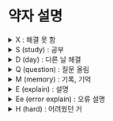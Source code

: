 # 약자 설명
  
<details>
    <summary>X : 해결 못 함</summary>
    
</details>
    
<details>
    <summary>S (study) : 공부</summary>

* 10868 : 최솟값 / 세그먼트 트리 <br>
* 10999 구간 합 구하기 2 / lazy_update <br>
* 14428 수열과 쿼리16 / 인덱스 값 저장 <br>
    
</details>
    
<details>
    <summary>D (day) : 다른 날 해결</summary>
 
</details>
    
<details>
    <summary>Q (question) : 질문 올림</summary>
    
</details>
    
<details>
    <summary>M (memory) : 기록, 기억</summary>
  
* 18436 : 수열과 쿼리37 / 짝홀수 <br>
* 2263 : 트리의 순회<br>
  
</details>
    
<details>
    <summary>E (explain) : 설명</summary>

</details>
    
<details>
    <summary>Ee (error explain) : 오류 설명</summary>

</details>
    
<details>
    <summary>H (hard) : 어려웠던 거</summary>
    
* 10868 : 최솟값 / 세그먼트 트리 <br>
* 10999 구간 합 구하기 2 <br>
  
</details>
